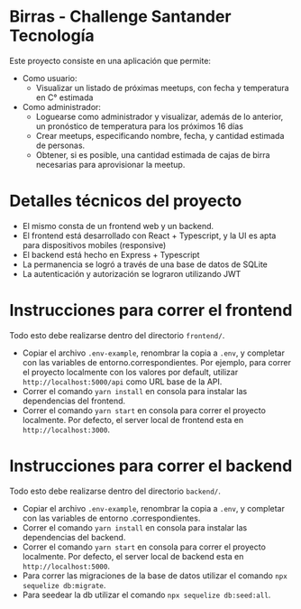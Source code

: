 # Birras - Challenge Santander Tecnología

Este proyecto consiste en una aplicación que permite:
- Como usuario:
  - Visualizar un listado de próximas meetups, con fecha y temperatura en C° estimada
- Como administrador:
  - Loguearse como administrador y visualizar, además de lo anterior, un pronóstico de temperatura para los próximos
    16 días
  - Crear meetups, especificando nombre, fecha, y cantidad estimada de personas.
  - Obtener, si es posible, una cantidad estimada de cajas de birra necesarias para aprovisionar la meetup.

# Detalles técnicos del proyecto

- El mismo consta de un frontend web y un backend.
- El frontend está desarrollado con React + Typescript, y la UI es apta para dispositivos mobiles (responsive)
- El backend está hecho en Express + Typescript
- La permanencia se logró a través de una base de datos de SQLite
- La autenticación y autorización se lograron utilizando JWT

# Instrucciones para correr el frontend

Todo esto debe realizarse dentro del directorio `frontend/`.

- Copiar el archivo `.env-example`, renombrar la copia a `.env`, y completar con las variables de entorno.correspondientes. Por ejemplo, para correr el proyecto localmente con los valores por default, utilizar `http://localhost:5000/api` como URL base de la API.
- Correr el comando `yarn install` en consola para instalar las dependencias del frontend.
- Correr el comando `yarn start` en consola para correr el proyecto localmente. Por defecto, el server local de frontend esta en `http://localhost:3000`.

# Instrucciones para correr el backend

Todo esto debe realizarse dentro del directorio `backend/`.

- Copiar el archivo `.env-example`, renombrar la copia a `.env`, y completar con las variables de entorno .correspondientes.
- Correr el comando `yarn install` en consola para instalar las dependencias del backend.
- Correr el comando `yarn start` en consola para correr el proyecto localmente. Por defecto, el server local de backend esta en `http://localhost:5000`.
- Para correr las migraciones de la base de datos utilizar el comando `npx sequelize db:migrate`.
- Para seedear la db utilizar el comando `npx sequelize db:seed:all`.